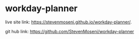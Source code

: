 # workday-planner

live site link: https://stevenmoseni.github.io/workday-planner/.

git hub link: https://github.com/StevenMoseni/workday-planner